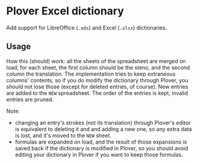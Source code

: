 # Plover Excel dictionary

Add support for LibreOffice (`.ods`) and Excel (`.xlsx`) dictionaries.

## Usage

How this (should) work: all the sheets of the spreadsheet are merged on load;
for each sheet, the first column should be the steno, and the second column the
translation. The implementation tries to keep extraneous columns' contents, so
if you do modify the dictionary through Plover, you should not lose those
(except for deleted entries, of course). New entries are added to the `NEW`
spreadsheet. The order of the entries is kept, invalid entries are pruned.

Note:
 - changing an entry's strokes (not its translation) through Plover's editor is
   equivalent to deleting it and and adding a new one, so any extra data is
   lost, and it's moved to the `NEW` sheet.
 - formulas are expanded on load, and the result of those expansions is saved
   back if the dictionary is modified in Plover, so you should avoid editing
   your dictionary in Plover if you want to keep those formulas.
